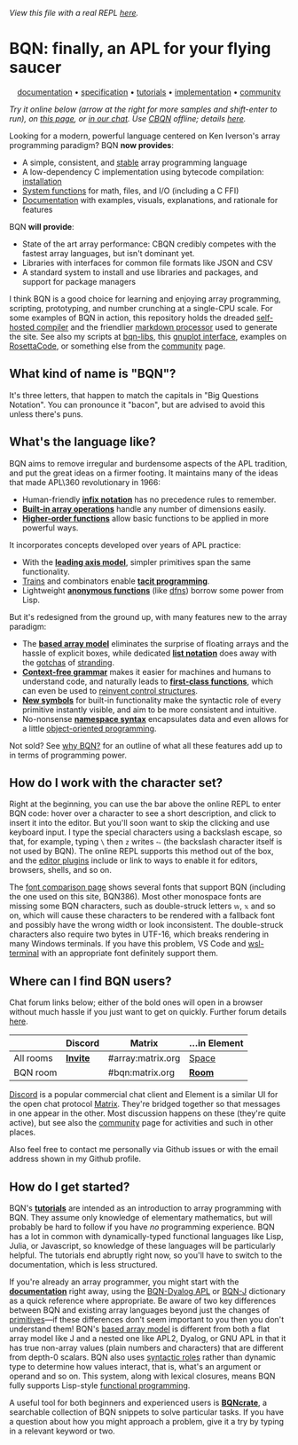 *View this file with a real REPL [here](https://mlochbaum.github.io/BQN/index.html).*

# BQN: finally, an APL for your flying saucer

<center>

[documentation](doc/README.md) • [specification](spec/README.md) • [tutorials](tutorial/README.md) • [implementation](implementation/README.md) • [community](community/README.md)

</center>

*Try it online below (arrow at the right for more samples and shift-enter to run), on [this page](https://mlochbaum.github.io/BQN/try.html), or [in our chat](#where-can-i-find-bqn-users). Use [CBQN](https://github.com/dzaima/CBQN) offline; details [here](running.md).*
<!--GEN
E ← ⊐⟜":"⊸(↑At"class="∾1⊸+⊸↓)⊸Enc
repl ← "div:cont" E ⟨
  "div:kb" E ""
  "div:rel" E ⟨
    "div:highlight" E ""
    "textarea:code|rows=1|spellcheck=false" E "<⟜'a'⊸/ ""Big Questions Notation"""
    "svg:demo|viewBox=0 -6 4 12" E "path" Elt "d"‿"M1 -6H0L1 0L0 6H1L4 0z"
  ⟩
  "pre:rslt" E """B Q N"""
⟩
repl ∾< ∾(""Enc˜"script"Attr"src"⋈∾⟜".js")¨"bqn"‿"repl"
-->

Looking for a modern, powerful language centered on Ken Iverson's array programming paradigm? BQN **now provides**:

- A simple, consistent, and [stable](commentary/stability.md) array programming language
- A low-dependency C implementation using bytecode compilation: [installation](running.md)
- [System functions](spec/system.md) for math, files, and I/O (including a C FFI)
- [Documentation](doc/README.md) with examples, visuals, explanations, and rationale for features

BQN **will provide**:

- State of the art array performance: CBQN credibly competes with the fastest array languages, but isn't dominant yet.
- Libraries with interfaces for common file formats like JSON and CSV
- A standard system to install and use libraries and packages, and support for package managers

I think BQN is a good choice for learning and enjoying array programming, scripting, prototyping, and number crunching at a single-CPU scale. For some examples of BQN in action, this repository holds the dreaded [self-hosted compiler](src/c.bqn) and the friendlier [markdown processor](md.bqn) used to generate the site. See also my scripts at [bqn-libs](https://github.com/mlochbaum/bqn-libs), this [gnuplot interface](https://github.com/frasiyav/BQN-Gnuplot/blob/main/Gnuplot.bqn), examples on [RosettaCode](https://rosettacode.org/wiki/Category:BQN), or something else from the [community](community/README.md) page.

## What kind of name is "BQN"?

It's three letters, that happen to match the capitals in "Big Questions Notation". You can pronounce it "bacon", but are advised to avoid this unless there's puns.

## What's the language like?

BQN aims to remove irregular and burdensome aspects of the APL tradition, and put the great ideas on a firmer footing. It maintains many of the ideas that made APL\360 revolutionary in 1966:
* Human-friendly [**infix notation**](tutorial/expression.md) has no precedence rules to remember.
* [**Built-in array operations**](doc/primitive.md) handle any number of dimensions easily.
* [**Higher-order functions**](doc/primitive.md#modifiers) allow basic functions to be applied in more powerful ways.

It incorporates concepts developed over years of APL practice:
* With the [**leading axis model**](doc/leading.md), simpler primitives span the same functionality.
* [Trains](doc/train.md) and combinators enable [**tacit programming**](doc/tacit.md).
* Lightweight [**anonymous functions**](doc/block.md) (like [dfns](https://aplwiki.com/wiki/Dfn)) borrow some power from Lisp.

But it's redesigned from the ground up, with many features new to the array paradigm:
* The [**based array model**](doc/based.md) eliminates the surprise of floating arrays and the hassle of explicit boxes, while dedicated [**list notation**](doc/arrayrepr.md#list-literals) does away with the [gotchas](doc/arrayrepr.md#why-not-whitespace) of [stranding](https://aplwiki.com/wiki/Strand_notation).
* [**Context-free grammar**](doc/context.md) makes it easier for machines and humans to understand code, and naturally leads to [**first-class functions**](doc/functional.md), which can even be used to [reinvent control structures](doc/control.md).
* [**New symbols**](keymap.md) for built-in functionality make the syntactic role of every primitive instantly visible, and aim to be more consistent and intuitive.
* No-nonsense [**namespace syntax**](doc/namespace.md) encapsulates data and even allows for a little [object-oriented programming](doc/oop.md).

Not sold? See [why BQN?](commentary/why.md) for an outline of what all these features add up to in terms of programming power.

## How do I work with the character set?

Right at the beginning, you can use the bar above the online REPL to enter BQN code: hover over a character to see a short description, and click to insert it into the editor. But you'll soon want to skip the clicking and use keyboard input. I type the special characters using a backslash escape, so that, for example, typing `\` then `z` writes `⥊` (the backslash character itself is not used by BQN). The online REPL supports this method out of the box, and the [editor plugins](editors/README.md) include or link to ways to enable it for editors, browsers, shells, and so on.

The [font comparison page](https://mlochbaum.github.io/BQN/fonts.html) shows several fonts that support BQN (including the one used on this site, BQN386). Most other monospace fonts are missing some BQN characters, such as double-struck letters `𝕨`, `𝕩` and so on, which will cause these characters to be rendered with a fallback font and possibly have the wrong width or look inconsistent. The double-struck characters also require two bytes in UTF-16, which breaks rendering in many Windows terminals. If you have this problem, VS Code and [wsl-terminal](https://github.com/mskyaxl/wsl-terminal) with an appropriate font definitely support them.

## Where can I find BQN users?

Chat forum links below; either of the bold ones will open in a browser without much hassle if you just want to get on quickly. Further forum details [here](community/forums.md).

|           | Discord                                     | Matrix            | …in Element |
|-----------|---------------------------------------------|-------------------|-------------|
| All rooms | [**Invite**](https://discord.gg/SDTW36EhWF) | #array:matrix.org | [Space](https://app.element.io/#/room/%23array:matrix.org)
| BQN room  |                                             | #bqn:matrix.org   | [**Room**](https://app.element.io/#/room/%23bqn:matrix.org)

[Discord](https://en.wikipedia.org/wiki/Discord_(software)) is a popular commercial chat client and Element is a similar UI for the open chat protocol [Matrix](https://matrix.org/). They're bridged together so that messages in one appear in the other. Most discussion happens on these (they're quite active), but see also the [community](community/README.md) page for activities and such in other places.

Also feel free to contact me personally via Github issues or with the email address shown in my Github profile.

## How do I get started?

BQN's [**tutorials**](tutorial/README.md) are intended as an introduction to array programming with BQN. They assume only knowledge of elementary mathematics, but will probably be hard to follow if you have *no* programming experience. BQN has a lot in common with dynamically-typed functional languages like Lisp, Julia, or Javascript, so knowledge of these languages will be particularly helpful. The tutorials end abruptly right now, so you'll have to switch to the documentation, which is less structured.

If you're already an array programmer, you might start with the [**documentation**](doc/README.md) right away, using the [BQN-Dyalog APL](doc/fromDyalog.md) or [BQN-J](doc/fromJ.md) dictionary as a quick reference where appropriate. Be aware of two key differences between BQN and existing array languages beyond just the changes of [primitives](doc/primitive.md)—if these differences don't seem important to you then you don't understand them! BQN's [based array model](doc/based.md) is different from both a flat array model like J and a nested one like APL2, Dyalog, or GNU APL in that it has true non-array values (plain numbers and characters) that are different from depth-0 scalars. BQN also uses [syntactic roles](doc/context.md) rather than dynamic type to determine how values interact, that is, what's an argument or operand and so on. This system, along with lexical closures, means BQN fully supports Lisp-style [functional programming](doc/functional.md).

A useful tool for both beginners and experienced users is [**BQNcrate**](https://mlochbaum.github.io/bqncrate/), a searchable collection of BQN snippets to solve particular tasks. If you have a question about how you might approach a problem, give it a try by typing in a relevant keyword or two.
